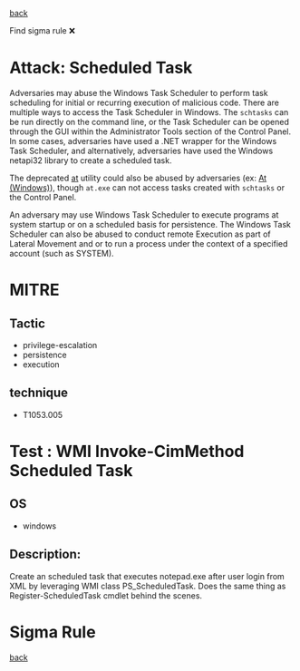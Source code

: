 
[back](../index.md)

Find sigma rule :x: 

# Attack: Scheduled Task 

Adversaries may abuse the Windows Task Scheduler to perform task scheduling for initial or recurring execution of malicious code. There are multiple ways to access the Task Scheduler in Windows. The <code>schtasks</code> can be run directly on the command line, or the Task Scheduler can be opened through the GUI within the Administrator Tools section of the Control Panel. In some cases, adversaries have used a .NET wrapper for the Windows Task Scheduler, and alternatively, adversaries have used the Windows netapi32 library to create a scheduled task.

The deprecated [at](https://attack.mitre.org/software/S0110) utility could also be abused by adversaries (ex: [At (Windows)](https://attack.mitre.org/techniques/T1053/002)), though <code>at.exe</code> can not access tasks created with <code>schtasks</code> or the Control Panel.

An adversary may use Windows Task Scheduler to execute programs at system startup or on a scheduled basis for persistence. The Windows Task Scheduler can also be abused to conduct remote Execution as part of Lateral Movement and or to run a process under the context of a specified account (such as SYSTEM).

# MITRE
## Tactic
  - privilege-escalation
  - persistence
  - execution


## technique
  - T1053.005


# Test : WMI Invoke-CimMethod Scheduled Task
## OS
  - windows


## Description:
Create an scheduled task that executes notepad.exe after user login from XML by leveraging WMI class PS_ScheduledTask. Does the same thing as Register-ScheduledTask cmdlet behind the scenes.


# Sigma Rule


[back](../index.md)
